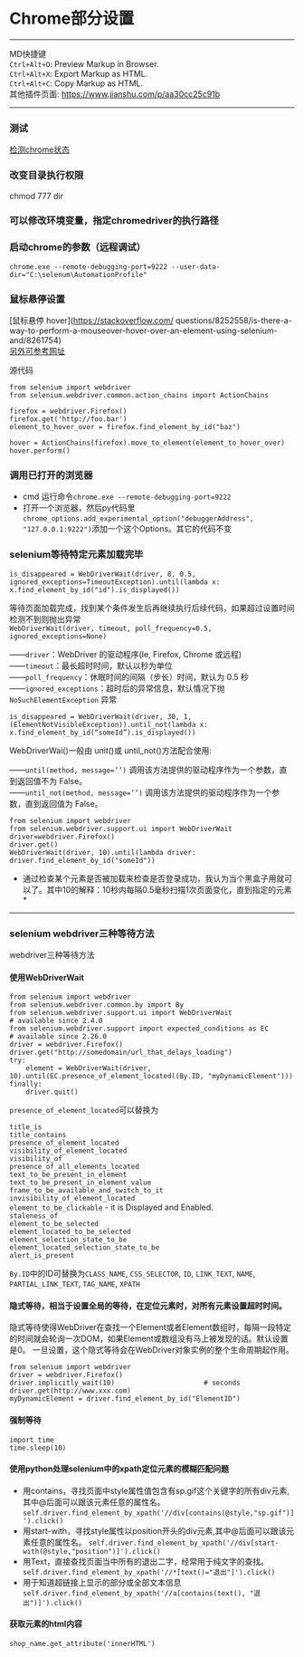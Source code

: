 # Chrome部分设置
****
MD快捷键  
`Ctrl+Alt+O`: Preview Markup in Browser.  
`Ctrl+Alt+X`: Export Markup as HTML.  
`Ctrl+Alt+C`: Copy Markup as HTML.  
其他插件页面: <https://www.jianshu.com/p/aa30cc25c91b>

----
### 测试
[检测chrome状态](https://intoli.com/blog/not-possible-to-block-chrome-headless/chrome-headless-test.html)

### 改变目录执行权限
chmod 777 dir

### 可以修改环境变量，指定chromedriver的执行路径

### 启动chrome的参数（远程调试）
`chrome.exe --remote-debugging-port=9222 --user-data-dir="C:\selenum\AutomationProfile"`

### 鼠标悬停设置
[鼠标悬停 hover](https://stackoverflow.com/
questions/8252558/is-there-a-way-to-perform-a-mouseover-hover-over-an-element-using-selenium-and/8261754)  
[另外可参考网址](https://stackoverflow.com/questions/19933914/selenium-python-hover-and-click-on-element)

源代码
```cpython
from selenium import webdriver
from selenium.webdriver.common.action_chains import ActionChains

firefox = webdriver.Firefox()
firefox.get('http://foo.bar')
element_to_hover_over = firefox.find_element_by_id("baz")

hover = ActionChains(firefox).move_to_element(element_to_hover_over)
hover.perform()
```
### 调用已打开的浏览器
- cmd 运行命令`chrome.exe --remote-debugging-port=9222`  
- 打开一个浏览器，然后py代码里`chrome_options.add_experimental_option("debuggerAddress", "127.0.0.1:9222")`添加一个这个Options。其它的代码不变  


### selenium等待特定元素加载完毕
`is_disappeared = WebDriverWait(driver, 8, 0.5, ignored_exceptions=TimeoutException).until(lambda x: x.find_element_by_id("id").is_displayed())`

等待页面加载完成，找到某个条件发生后再继续执行后续代码，如果超过设置时间检测不到则抛出异常  
`WebDriverWait(driver, timeout, poll_frequency=0.5, ignored_exceptions=None)`

——`driver`：WebDriver 的驱动程序(Ie, Firefox, Chrome 或远程)  
——`timeout`：最长超时时间，默认以秒为单位  
——`poll_frequency`：休眠时间的间隔（步长）时间，默认为 0.5 秒  
——`ignored_exceptions`：超时后的异常信息，默认情况下抛 `NoSuchElementException` 异常

`
is_disappeared = WebDriverWait(driver, 30, 1, (ElementNotVisibleException)).until_not(lambda x: x.find_element_by_id(“someId”).is_displayed())
`  

WebDriverWai()一般由 unit()或 until_not()方法配合使用:

——`until(method, message=’’)` 调用该方法提供的驱动程序作为一个参数，直到返回值不为 False。  
——`until_not(method, message=’’)` 调用该方法提供的驱动程序作为一个参数，直到返回值为 False。

```
from selenium import webdriver
from selenium.webdriver.support.ui import WebDriverWait
driver=webdriver.Firefox()
driver.get()
WebDriverWait(driver, 10).until(lambda driver: driver.find_element_by_id("someId"))
```
* 通过检查某个元素是否被加载来检查是否登录成功，我认为当个黑盒子用就可以了。其中10的解释：10秒内每隔0.5毫秒扫描1次页面变化，直到指定的元素 *


----
### selenium webdriver三种等待方法
webdriver三种等待方法  

#### 使用WebDriverWait
```
from selenium import webdriver
from selenium.webdriver.common.by import By
from selenium.webdriver.support.ui import WebDriverWait                            # available since 2.4.0
from selenium.webdriver.support import expected_conditions as EC           # available since 2.26.0
driver = webdriver.Firefox()
driver.get("http://somedomain/url_that_delays_loading")
try:
    element = WebDriverWait(driver, 10).until(EC.presence_of_element_located((By.ID, "myDynamicElement")))
finally:
    driver.quit()
```
`presence_of_element_located`可以替换为

`title_is`  
`title_contains`  
`presence_of_element_located`  
`visibility_of_element_located`  
`visibility_of`  
`presence_of_all_elements_located`  
`text_to_be_present_in_element`  
`text_to_be_present_in_element_value`  
`frame_to_be_available_and_switch_to_it`  
`invisibility_of_element_located`  
`element_to_be_clickable`   - it is Displayed and Enabled.  
`staleness_of`  
`element_to_be_selected`  
`element_located_to_be_selected`  
`element_selection_state_to_be`  
`element_located_selection_state_to_be`  
`alert_is_present`

`By.ID`中的ID可替换为`CLASS_NAME`, `CSS_SELECTOR`, `ID`, `LINK_TEXT`, `NAME`, `PARTIAL_LINK_TEXT`, `TAG_NAME`, `XPATH`

#### 隐式等待，相当于设置全局的等待，在定位元素时，对所有元素设置超时时间。

隐式等待使得WebDriver在查找一个Element或者Element数组时，每隔一段特定的时间就会轮询一次DOM，如果Element或数组没有马上被发现的话。默认设置是0。
一旦设置，这个隐式等待会在WebDriver对象实例的整个生命周期起作用。
```
from selenium import webdriver
driver = webdriver.Firefox()
driver.implicitly_wait(10)                      # seconds
driver.get(http://www.xxx.com)
myDynamicElement = driver.find_element_by_id("ElementID")
```
#### 强制等待
```
import time
time.sleep(10)
```

#### 使用python处理selenium中的xpath定位元素的模糊匹配问题
+ 用contains，寻找页面中style属性值包含有sp.gif这个关键字的所有div元素,其中@后面可以跟该元素任意的属性名。
`self.driver.find_element_by_xpath('//div[contains(@style,"sp.gif")]').click()`
+ 用start-with，寻找style属性以position开头的div元素,其中@后面可以跟该元素任意的属性名。
`self.driver.find_element_by_xpath('//div[start-with(@style,"position")]').click()`
+ 用Text，直接查找页面当中所有的退出二字，经常用于纯文字的查找。
`self.driver.find_element_by_xpath('//*[text()="退出"]').click()`
+ 用于知道超链接上显示的部分或全部文本信息
`self.driver.find_element_by_xpath('//a[contains(text(), "退出")]').click()`

#### 获取元素的html内容
`shop_name.get_attribute('innerHTML')`
